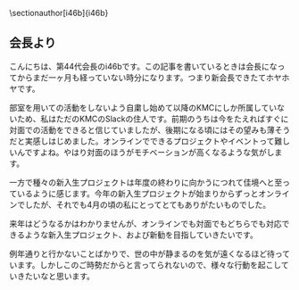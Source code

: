 \sectionauthor[i46b]{i46b}

## 会長より

こんにちは、第44代会長のi46bです。この記事を書いているときは会長になってからまだ一ヶ月も経っていない時分になります。つまり新会長できたてホヤホヤです。

部室を用いての活動をしないよう自粛し始めて以降のKMCにしか所属していないため、私はただのKMCのSlackの住人です。前期のうちは今をたえればすぐに対面での活動をできると信じていましたが、後期になる頃にはその望みも薄そうだと実感しはじめました。オンラインでできるプロジェクトやイベントって難しいんですよね。やはり対面のほうがモチベーションが高くなるような気がします。

一方で種々の新入生プロジェクトは年度の終わりに向かうにつれて佳境へと至っているように感じます。今年の新入生プロジェクトが始まりからずっとオンラインでしたが、それでも4月の頃の私にとってとてもありがたいものでした。

来年はどうなるかはわかりませんが、オンラインでも対面でもどちらでも対応できるような新入生プロジェクト、および新勧を目指していきたいです。

例年通りと行かないことばかりで、世の中が静まるのを気が遠くなるほど待っています。しかしこのご時勢だからと言ってられないので、様々な行動を起こしていきたいなと思います。